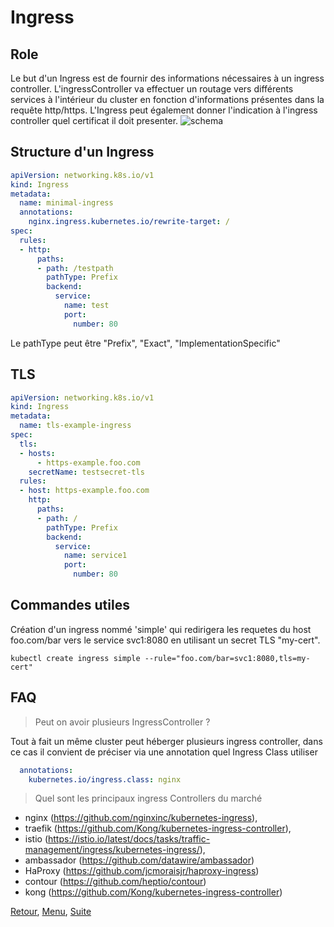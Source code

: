 # Ingress 
## Role
Le but d'un Ingress est de fournir des informations nécessaires à un ingress controller.
L'ingressController va effectuer un routage vers différents services à l'intérieur du cluster en fonction d'informations présentes dans la requête http/https. 
L'Ingress peut également donner l'indication à l'ingress controller quel certificat il doit presenter.
![schema](https://obeyler.github.io/Formation-K8S/images/ingress.svg)


## Structure d'un Ingress
```yaml
apiVersion: networking.k8s.io/v1
kind: Ingress
metadata:
  name: minimal-ingress
  annotations:
    nginx.ingress.kubernetes.io/rewrite-target: /
spec:
  rules:
  - http:
      paths:
      - path: /testpath
        pathType: Prefix
        backend:
          service:
            name: test
            port:
              number: 80
```

Le pathType peut être "Prefix", "Exact", "ImplementationSpecific"

## TLS
```yaml
apiVersion: networking.k8s.io/v1
kind: Ingress
metadata:
  name: tls-example-ingress
spec:
  tls:
  - hosts:
      - https-example.foo.com
    secretName: testsecret-tls
  rules:
  - host: https-example.foo.com
    http:
      paths:
      - path: /
        pathType: Prefix
        backend:
          service:
            name: service1
            port:
              number: 80
```

## Commandes utiles
Création d'un ingress nommé 'simple' qui redirigera les requetes du host foo.com/bar  vers le service svc1:8080 en utilisant un secret TLS "my-cert".
```
kubectl create ingress simple --rule="foo.com/bar=svc1:8080,tls=my-cert"
```

## FAQ
>Peut on avoir plusieurs IngressController ?

Tout à fait un même cluster peut héberger plusieurs ingress controller, dans ce cas il convient de préciser via une annotation
quel Ingress Class utiliser
```yaml
  annotations:
    kubernetes.io/ingress.class: nginx
```


> Quel sont les principaux ingress Controllers du marché

- nginx (https://github.com/nginxinc/kubernetes-ingress),
- traefik (https://github.com/Kong/kubernetes-ingress-controller), 
- istio (https://istio.io/latest/docs/tasks/traffic-management/ingress/kubernetes-ingress/),
- ambassador (https://github.com/datawire/ambassador)
- HaProxy (https://github.com/jcmoraisjr/haproxy-ingress)
- contour (https://github.com/heptio/contour)
- kong (https://github.com/Kong/kubernetes-ingress-controller)

[Retour](https://obeyler.github.io/Formation-K8S/Chapitres/Service.html), [Menu](https://obeyler.github.io/Formation-K8S/), [Suite](https://obeyler.github.io/Formation-K8S/Chapitres/Persistence.html)

